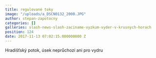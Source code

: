 ```yaml
---
title: regulované toky
image: "/uploads/a_DSCN0132_2000.JPG"
author: stepan-zapotocny
categories: []
galleries: slash-news-slash-zaciname-vyzkum-vyder-v-krusnych-horach
position: 124
date: 2017-11-13 07:02:15.000000000 Z
---
```

Hradišťský potok, úsek neprůchozí ani pro vydru

